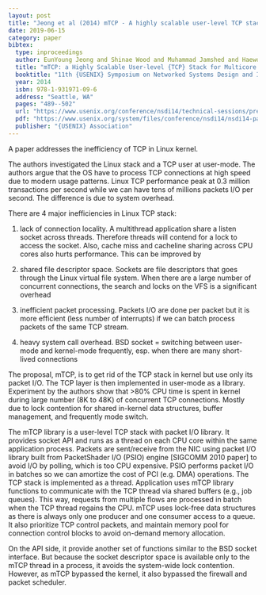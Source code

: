 ```yaml
---
layout: post
title: "Jeong et al (2014) mTCP - A highly scalable user-level TCP stack for multicore systems"
date: 2019-06-15
category: paper
bibtex:
  type: inproceedings
  author: EunYoung Jeong and Shinae Wood and Muhammad Jamshed and Haewon Jeong and Sunghwan Ihm and Dongsu Han and KyoungSoo Park
  title: "mTCP: a Highly Scalable User-level {TCP} Stack for Multicore Systems"
  booktitle: "11th {USENIX} Symposium on Networked Systems Design and Implementation ({NSDI} 14)"
  year: 2014
  isbn: 978-1-931971-09-6
  address: "Seattle, WA"
  pages: "489--502"
  url: "https://www.usenix.org/conference/nsdi14/technical-sessions/presentation/jeong"
  pdf: "https://www.usenix.org/system/files/conference/nsdi14/nsdi14-paper-jeong.pdf"
  publisher: "{USENIX} Association"
---
```


A paper addresses the inefficiency of TCP in Linux kernel.

The authors investigated the Linux stack and a TCP user at user-mode. The
authors argue that the OS have to process TCP connections at high speed due to
modern usage patterns. Linux TCP performance peak at 0.3 million transactions
per second while we can have tens of millions packets I/O per second. The
difference is due to system overhead.

There are 4 major inefficiencies in Linux TCP stack:

1. lack of connection locality. A multithread application share a listen socket
across threads. Therefore threads will contend for a lock to access the socket.
Also, cache miss and cacheline sharing across CPU cores also hurts performance.
This can be improved by

2. shared file descriptor space. Sockets are file descriptors that goes through
the Linux virtual file system. When there are a large number of concurrent
connections, the search and locks on the VFS is a significant overhead

3. inefficient packet processing. Packets I/O are done per packet but it is
more efficient (less number of interrupts) if we can batch process packets of
the same TCP stream.

4. heavy system call overhead. BSD socket = switching between user-mode and
kernel-mode frequently, esp. when there are many short-lived connections

The proposal, mTCP, is to get rid of the TCP stack in kernel but use only its
packet I/O. The TCP layer is then implemented in user-mode as a library.
Experiment by the authors show that >80% CPU time is spent in kernel during
large number (8K to 48K) of concurrent TCP connections. Mostly due to lock
contention for shared in-kernel data structures, buffer management, and frequently
mode switch.

The mTCP library is a user-level TCP stack with packet I/O library. It provides
socket API and runs as a thread on each CPU core within the same application
process. Packets are sent/receive from the NIC using packet I/O library built
from PacketShader I/O (PSIO) engine [SIGCOMM 2010 paper] to avoid I/O by
polling, which is too CPU expensive. PSIO performs packet I/O in batches so we
can amortize the cost of PCI (e.g. DMA) operations. The TCP stack is implemented
as a thread. Application uses mTCP library functions to communicate with the
TCP thread via shared buffers (e.g., job queues). This way, requests from
multiple flows are processed in batch when the TCP thread regains the CPU.
mTCP uses lock-free data structures as there is always only one producer and one
consumer access to a queue. It also prioritize TCP control packets, and maintain
memory pool for connection control blocks to avoid on-demand memory allocation.

On the API side, it provide another set of functions similar to the BSD socket
interface. But because the socket descriptor space is available only to the
mTCP thread in a process, it avoids the system-wide lock contention. However,
as mTCP bypassed the kernel, it also bypassed the firewall and packet scheduler.
